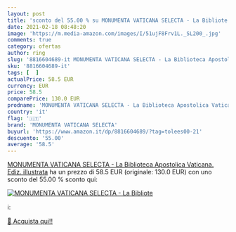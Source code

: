 ```yaml
---
layout: post
title: 'sconto del 55.00 % su MONUMENTA VATICANA SELECTA - La Bibliote  '
date: 2021-02-18 08:48:20
image: 'https://m.media-amazon.com/images/I/51ujF8Frv1L._SL200_.jpg'
comments: true
category: ofertas
author: ring
slug: '8816604689-it MONUMENTA VATICANA SELECTA - La Biblioteca Apostolica...'
sku: '8816604689-it'
tags: [  ]
actualPrice: 58.5 EUR
currency: EUR
price: 58.5
comparePrice: 130.0 EUR
prodname: 'MONUMENTA VATICANA SELECTA - La Biblioteca Apostolica Vaticana. Ediz. illustrata'
country: 'it'
flag: '🇮🇹'
brand: 'MONUMENTA VATICANA SELECTA'
buyurl: 'https://www.amazon.it/dp/8816604689/?tag=tolees00-21'
descuento: '55.00'
average: '58.5'
---
```


[MONUMENTA VATICANA SELECTA - La Biblioteca Apostolica Vaticana. Ediz. illustrata](https://www.amazon.it/dp/8816604689/?tag=tolees00-21) ha un prezzo di 58.5 EUR (originale: 130.0 EUR) con uno sconto del 55.00 % sconto qui:

[![MONUMENTA VATICANA SELECTA - La Bibliote](https://m.media-amazon.com/images/I/51ujF8Frv1L._SL200_.jpg)](https://www.amazon.it/dp/8816604689/?tag=tolees00-21)

ℹ️:


[🛒 Acquista qui!!](https://www.amazon.it/dp/8816604689/?tag=tolees00-21)
